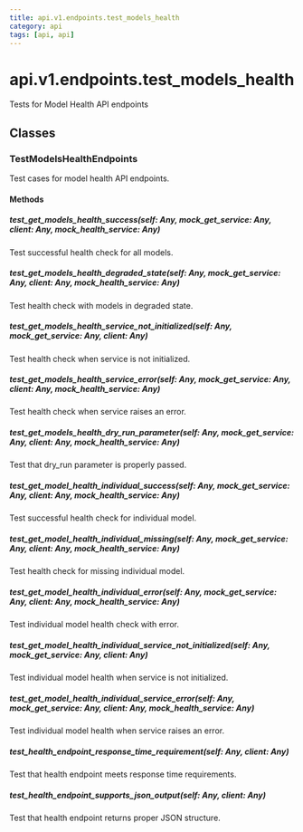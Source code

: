 ```yaml
---
title: api.v1.endpoints.test_models_health
category: api
tags: [api, api]
---
```


# api.v1.endpoints.test_models_health

Tests for Model Health API endpoints

## Classes

### TestModelsHealthEndpoints

Test cases for model health API endpoints.

#### Methods

##### test_get_models_health_success(self: Any, mock_get_service: Any, client: Any, mock_health_service: Any)

Test successful health check for all models.

##### test_get_models_health_degraded_state(self: Any, mock_get_service: Any, client: Any, mock_health_service: Any)

Test health check with models in degraded state.

##### test_get_models_health_service_not_initialized(self: Any, mock_get_service: Any, client: Any)

Test health check when service is not initialized.

##### test_get_models_health_service_error(self: Any, mock_get_service: Any, client: Any, mock_health_service: Any)

Test health check when service raises an error.

##### test_get_models_health_dry_run_parameter(self: Any, mock_get_service: Any, client: Any, mock_health_service: Any)

Test that dry_run parameter is properly passed.

##### test_get_model_health_individual_success(self: Any, mock_get_service: Any, client: Any, mock_health_service: Any)

Test successful health check for individual model.

##### test_get_model_health_individual_missing(self: Any, mock_get_service: Any, client: Any, mock_health_service: Any)

Test health check for missing individual model.

##### test_get_model_health_individual_error(self: Any, mock_get_service: Any, client: Any, mock_health_service: Any)

Test individual model health check with error.

##### test_get_model_health_individual_service_not_initialized(self: Any, mock_get_service: Any, client: Any)

Test individual model health when service is not initialized.

##### test_get_model_health_individual_service_error(self: Any, mock_get_service: Any, client: Any, mock_health_service: Any)

Test individual model health when service raises an error.

##### test_health_endpoint_response_time_requirement(self: Any, client: Any)

Test that health endpoint meets response time requirements.

##### test_health_endpoint_supports_json_output(self: Any, client: Any)

Test that health endpoint returns proper JSON structure.

